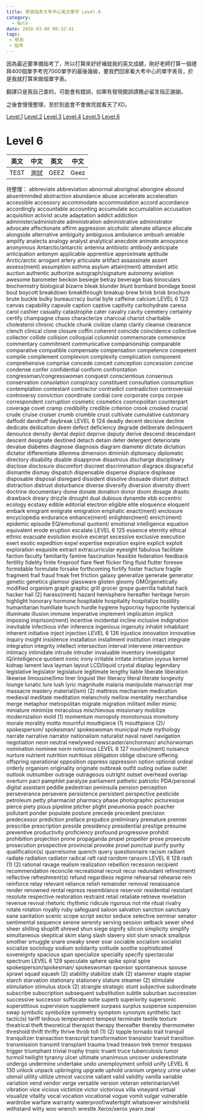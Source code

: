```yaml
---
title: 學測指考大考中心英文單字 Level.6
category:
  - Note
date: 2016-03-08 00:32:41
tags:
 - 學測
 - 指考
---
```


因為最近要準備指考了，所以打算來好好補就我的英文成績，剛好老師打算一個禮拜400個單字考完7000單字的最後幾級，要我們回家看大考中心的單字表背，於是我就打算來做個單字表。

翻譯只是我自己查的，可能會有錯誤，如果有發現錯誤請務必留言指正謝謝。

之後會慢慢整理，至於到底會不會做完就看天了XD。

<!--more-->

[Level.1](/note-2016-0308學測指考大考中心英文單字-Level-1/)
[Level.2](/note-2016-0308學測指考大考中心英文單字-Level-2/)
[Level.3](/note-2016-0308學測指考大考中心英文單字-Level-3/)
[Level.4](/note-2016-0308學測指考大考中心英文單字-Level-4/)
[Level.5](/note-2016-0308學測指考大考中心英文單字-Level-5/)
[Level.6](/note-2016-0308學測指考大考中心英文單字-Level-6/)

# Level 6

|英文|中文|英文|中文|
|-------|--|--|--|
|TEST|測試|GEEZ|Geez|


待整理：
abbreviate
abbreviation
abnormal
aboriginal
aborigine
abound
absentminded
abstraction
abundance
abuse
accelerate
acceleration
accessible
accessory
accommodate
accommodation
accord
accordance
accordingly
accountable
accounting
accumulate
accumulation
accusation
acquisition
activist
acute
adaptation
addict
addiction
administer/administrate
administration
administrative
administrator
advocate
affectionate
affirm
aggression
alcoholic
alienate
alliance
allocate
alongside
alternative
ambiguity
ambiguous
ambulance
ambush
amiable
amplify
analects
analogy
analyst
analytical
anecdote
animate
annoyance
anonymous
Antarctic/antarctic
antenna
antibiotic
antibody
anticipate
anticipation
antonym
applicable
apprentice
approximate
aptitude
Arctic/arctic
arrogant
artery
articulate
artifact
assassinate
assert
assess(ment)
assumption
asthma
asylum
attain(ment)
attendant
attic
auction
authentic
authorize
autograph/signature
autonomy
aviation
awesome
barometer
beckon
besiege
betray
beverage
bias
binoculars
biochemistry
biological
bizarre
bleak
blunder
blunt
bombard
bondage
boost
bout
boycott
breakdown
breakthrough
breakup
brew
brink
brisk
brochure
brute
buckle
bulky
bureaucracy
burial
byte
caffeine
calcium 
LEVEL 6
 123
canvas
capability
capsule
caption
captive
captivity
carbohydrate
caress
carol
cashier
casualty
catastrophe
cater
cavalry
cavity
cemetery
certainty
certify
champagne
chaos
characterize
charcoal
chariot
charitable
cholesterol
chronic
chuckle
chunk
civilize
clamp
clarity
cleanse
clearance
clench
clinical
clone
closure
coffin
coherent
coincide
coincidence
collective
collector
collide
collision
colloquial
columnist
commemorate
commence
commentary
commitment
communicative
companionship
comparable
comparative
compatible
compensate
compensation
competence
competent
compile
complement
complexion
complexity
complication
component
comprehensive
comprise
concede
conceit
conception
concession
concise
condense
confer
confidential
conform
confrontation
congressman/congresswoman
conquest
conscientious
consensus
conservation
consolation
conspiracy
constituent
consultation
consumption
contemplation
contestant
contractor
contradict
contradiction
controversial
controversy
conviction
coordinate
cordial
core
corporate
corps
corpse
correspondent
corruption
cosmetic
cosmetics
cosmopolitan
counterpart
coverage
covet
cramp
credibility
credible
criterion
crook
crooked
crucial
crude
cruise
cruiser
crumb
crumble
crust
cultivate
cumulative
customary
daffodil
dandruff
daybreak 
LEVEL 6
 124
deadly
decent
decisive
decline
dedicate
dedication
deem
defect
deficiency
degrade
deliberate
delinquent
denounce
density
dental
depict
deprive
deputy
derive
descend
descendant
descent
designate
destined
detach
detain
deter
detergent
deteriorate
devalue
diabetes
diagnose
diagnosis
diagram
diameter
dictate
dictation
dictator
differentiate
dilemma
dimension
diminish
diplomacy
diplomatic
directory
disability
disable
disapprove
disastrous
discharge
disciplinary
disclose
disclosure
discomfort
discreet
discrimination
disgrace
disgraceful
dismantle
dismay
dispatch
dispensable
disperse
displace
displease
disposable
disposal
disregard
dissident
dissolve
dissuade
distort
distract
distraction
distrust
disturbance
diverse
diversify
diversion
diversity
divert
doctrine
documentary
dome
donate
donation
donor
doom
dosage
drastic
drawback
dreary
drizzle
drought
dual
dubious
dynamite
ebb
eccentric
ecology
ecstasy
edible
editorial
electron
eligible
elite
eloquence
eloquent
embark
emigrant
emigrate
emigration
emphatic
enact(ment)
enclosure
encyclopedia
endurance
enhance(ment)
enlighten(ment)
enrich(ment)
epidemic
episode
EQ/emotional quotient/
emotional intelligence
equation
equivalent
erode
eruption
escalate 
LEVEL 6
 125
essence
eternity
ethical
ethnic
evacuate
evolution
evolve
excerpt
excessive
exclusive
execution
exert
exotic
expedition
expel
expertise
expiration
expire
explicit
exploit
exploration
exquisite
extract
extracurricular
eyesight
fabulous
facilitate
faction
faculty
familiarity
famine
fascination
feasible
federation
feedback
fertility
fidelity
finite
fireproof
flare
fleet
flicker
fling
fluid
flutter
foresee
formidable
formulate
forsake
forthcoming
fortify
foster
fracture
fragile
fragment
frail
fraud
freak
fret
friction
galaxy
generalize
generate
generator
genetic
genetics
glamour
glassware
glisten
gloomy
GMO/genetically modified
 organism
graph
graphic
grill
grocer
grope
guerrilla
habitat
hack
hacker
hail (2)
harass(ment)
hazard
hemisphere
hereafter
heritage
heroin
highlight
honorary
hormone
hospitable
hospitality
hospitalize
hostility
humanitarian
humiliate
hunch
hurdle
hygiene
hypocrisy
hypocrite
hysterical
illuminate
illusion
immune
imperative
implement
implication
implicit
imposing
imprison(ment)
incentive
incidental
incline
inclusive
indignation
inevitable
infectious
infer
inference
ingenious
ingenuity
inhabit
inhabitant
inherent
initiative
inject
injection 
LEVEL 6
 126
injustice
innovation
innovative
inquiry
insight
insistence
installation
installment
institution
intact
integrate
integration
integrity
intellect
intersection
interval
intervene
intervention
intimacy
intimidate
intrude
intruder
invaluable
inventory
investigator
IQ/intelligence quotient
ironic
irony
irritable
irritate
irritation
joyous
kernel
kidnap
lament
lava
layman
layout
LCD/liquid crystal display
legendary
legislative
legislator
legislature
legitimate
lengthy
liable
liberate
liberation
likewise
limousine/limo
liner
linguist
liter
literacy
literal
literate
longevity
lounge
lunatic
lure
lush
lyric
magnitude
malaria
manipulate
manuscript
mar
massacre
mastery
material(ism) (2)
mattress
mechanism
medication
medieval
meditate
meditation
melancholy
mellow
mentality
merchandise
merge
metaphor
metropolitan
migrate
migration
militant
miller
mimic
miniature
minimize
miraculous
mischievous
missionary
mobilize
modernization
mold (1)
momentum
monopoly
monotonous
monotony
morale
morality
motto
mournful
mouthpiece (1)
mouthpiece (2)/
 spokesperson/ spokesman/
spokeswoman
municipal
mute
mythology
narrate
narrative
narrator
nationalism
naturalist
naval
navel
navigation
negotiation
neon
neutral
newlywed
newscaster/anchorman/
anchorwoman
nomination
nominee
norm
notorious 
LEVEL 6
 127
nourish(ment)
nuisance
nurture
nutrient
nutrition
nutritious
obligation
oblige
obscure
offering
offspring
operational
opposition
oppress
oppression
option
optional
ordeal
orderly
organism
originality
originate
outbreak
outfit
outing
outlaw
outlet
outlook
outnumber
outrage
outrageous
outright
outset
overhead
overlap
overturn
pact
pamphlet
paralyze
parliament
pathetic
patriotic
PDA/personal digital
 assistant
peddle
pedestrian
peninsula
pension
perception
perseverance
persevere
persistence
persistent
perspective
pesticide
petroleum
petty
pharmacist
pharmacy
phase
photographic
picturesque
pierce
piety
pious
pipeline
pitcher
plight
pneumonia
poach
poacher
pollutant
ponder
populate
posture
precede
precedent
precision
predecessor
prediction
preface
prejudice
preliminary
premature
premier
prescribe
prescription
preside
presidency
presidential
prestige
presume
preventive
productivity
proficiency
profound
progressive
prohibit
prohibition
projection
prone
propaganda
propel
propeller
prose
prosecute
prosecution
prospective
provincial
provoke
prowl
punctual
purify
purity
qualification(s)
quarrelsome
quench
query
questionnaire
racism
radiant
radiate
radiation
radiator
radical
raft
raid
random
ransom 
LEVEL 6
 128
rash (1) (2)
rational
ravage
realism
realization
rebellion
recession
recipient
recommendation
reconcile
recreational
recruit
recur
redundant
refine(ment)
reflective
refreshment(s)
refund
regardless
regime
rehearsal
rehearse
rein
reinforce
relay
relevant
reliance
relish
remainder
removal
renaissance
render
renowned
rental
repress
resemblance
reservoir
residential
resistant
resolute
respective
restoration
restraint
retail
retaliate
retrieve
revelation
revenue
revival
rhetoric
rhythmic
ridicule
rigorous
riot
rite
ritual
rivalry
rotate
rotation
royalty
ruby
safeguard
saloon
salvation
sanction
sanctuary
sane
sanitation
scenic
scope
script
sector
seduce
selective
seminar
senator
sentimental
sequence
serene
serenity
serving
session
setback
sewer
shed
sheer
shilling
shoplift
shrewd
shun
siege
signify
silicon
simplicity
simplify
simultaneous
skeptical
skim
slang
slash
slavery
slot
slum
smack
smallpox
smother
smuggle
snare
sneaky
sneer
soar
sociable
socialism
socialist
socialize
sociology
sodium
solidarity
solitude
soothe
sophisticated
sovereignty
spacious
span
specialize
specialty
specify
spectacular
spectrum 
LEVEL 6
 129
speculate
sphere
spike
spiral
spire
spokesperson/spokesman/
 spokeswoman
sponsor
spontaneous
spouse
sprawl
squad
squash (2)
stability
stabilize
stalk (2)
stammer
staple
stapler
starch
starvation
stationary
stationery
stature
steamer (2)
stimulate
stimulation
stimulus
stock (2)
strangle
strategic
stunt
subjective
subordinate
subscribe
subscription
subsequent
substitution
subtle
suburban
succession
successive
successor
suffocate
suite
superb
superiority
supersonic
superstitious
supervision
supplement
surpass
surplus
suspense
suspension
swap
symbolic
symbolize
symmetry
symptom
synonym
synthetic
tact
tactic(s)
tariff
tedious
temperament
tempest
terminate
textile
texture
theatrical
theft
theoretical
therapist
therapy
thereafter
thereby
thermometer
threshold
thrift
thrifty
thrive
throb
toll (1) (2)
topple
tornado
trait
tranquil
tranquilizer
transaction
transcript
transformation
transistor
transit
transition
transmission
transmit
transplant
trauma
tread
treason
trek
tremor
trespass
trigger
triumphant
trivial
trophy
tropic
truant
truce
tuberculosis
tumor
turmoil
twilight
tyranny
ulcer
ultimate
unanimous
uncover
underestimate
undergo
undermine
undertake
undo
unemployment
unfold
unify 
LEVEL 6
 130
unlock
unpack
upbringing
upgrade
uphold
uranium
urgency
urine
usher
utensil
utility
utilize
utmost
vaccine
valiant
valid
validity
vanilla
variable
variation
vend
vendor
verge
versatile
version
veteran
veterinarian/vet
vibration
vice
vicious
victimize
victor
victorious
villa
vineyard
virtual
visualize
vitality
vocal
vocation
vocational
vogue
vomit
vulgar
vulnerable
wardrobe
warfare
warranty
waterproof/watertight
whatsoever
windshield
withstand
witty
woo
wrench
wrestle
Xerox/xerox
yearn
zeal 